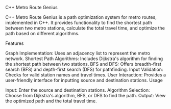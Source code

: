 C++ Metro Route Genius

C++ Metro Route Genius is a path optimization system for metro routes, implemented in C++. It provides functionality to find the shortest path between two metro stations, calculate the total travel time, and optimize the path based on different algorithms.

Features

Graph Implementation: Uses an adjacency list to represent the metro network.
Shortest Path Algorithms: Includes Dijkstra's algorithm for finding the shortest path between two stations.
BFS and DFS: Offers breadth-first search (BFS) and depth-first search (DFS) for pathfinding.
Input Validation: Checks for valid station names and travel times.
User Interaction: Provides a user-friendly interface for inputting source and destination stations.
Usage

Input: Enter the source and destination stations.
Algorithm Selection: Choose from Dijkstra's algorithm, BFS, or DFS to find the path.
Output: View the optimized path and the total travel time.
